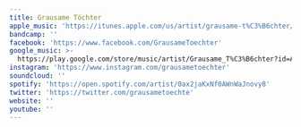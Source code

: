 ```yaml
---
title: Grausame Töchter
apple_music: 'https://itunes.apple.com/us/artist/grausame-t%C3%B6chter/432905033'
bandcamp: ''
facebook: 'https://www.facebook.com/GrausameToechter'
google_music: >-
  https://play.google.com/store/music/artist/Grausame_T%C3%B6chter?id=Agjkdhz24edfzx5mbnyl2ix4fsy
instagram: 'https://www.instagram.com/grausametoechter'
soundcloud: ''
spotify: 'https://open.spotify.com/artist/0ax2jaKxNf0AWnWaJnovy8'
twitter: 'https://twitter.com/grausametoechte'
website: ''
youtube: ''
---
```

